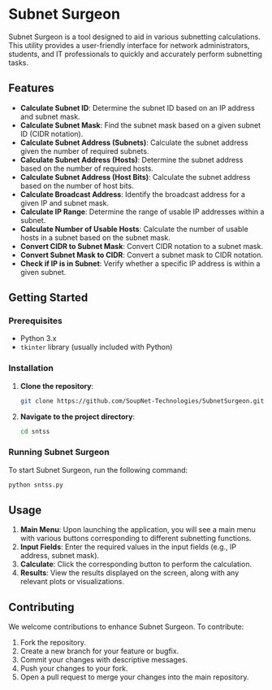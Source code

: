 # Subnet Surgeon

Subnet Surgeon is a tool designed to aid in various subnetting calculations. This utility provides a user-friendly interface for network administrators, students, and IT professionals to quickly and accurately perform subnetting tasks.

## Features

- **Calculate Subnet ID**: Determine the subnet ID based on an IP address and subnet mask.
- **Calculate Subnet Mask**: Find the subnet mask based on a given subnet ID (CIDR notation).
- **Calculate Subnet Address (Subnets)**: Calculate the subnet address given the number of required subnets.
- **Calculate Subnet Address (Hosts)**: Determine the subnet address based on the number of required hosts.
- **Calculate Subnet Address (Host Bits)**: Calculate the subnet address based on the number of host bits.
- **Calculate Broadcast Address**: Identify the broadcast address for a given IP and subnet mask.
- **Calculate IP Range**: Determine the range of usable IP addresses within a subnet.
- **Calculate Number of Usable Hosts**: Calculate the number of usable hosts in a subnet based on the subnet mask.
- **Convert CIDR to Subnet Mask**: Convert CIDR notation to a subnet mask.
- **Convert Subnet Mask to CIDR**: Convert a subnet mask to CIDR notation.
- **Check if IP is in Subnet**: Verify whether a specific IP address is within a given subnet.

## Getting Started

### Prerequisites

- Python 3.x
- `tkinter` library (usually included with Python)

### Installation

1. **Clone the repository**:
   ```sh
   git clone https://github.com/SoupNet-Technologies/SubnetSurgeon.git
   ```
2. **Navigate to the project directory**:
   ```sh
   cd sntss
   ```

### Running Subnet Surgeon

To start Subnet Surgeon, run the following command:
```sh
python sntss.py
```

## Usage

1. **Main Menu**: Upon launching the application, you will see a main menu with various buttons corresponding to different subnetting functions.
2. **Input Fields**: Enter the required values in the input fields (e.g., IP address, subnet mask).
3. **Calculate**: Click the corresponding button to perform the calculation.
4. **Results**: View the results displayed on the screen, along with any relevant plots or visualizations.

## Contributing

We welcome contributions to enhance Subnet Surgeon. To contribute:

1. Fork the repository.
2. Create a new branch for your feature or bugfix.
3. Commit your changes with descriptive messages.
4. Push your changes to your fork.
5. Open a pull request to merge your changes into the main repository.

